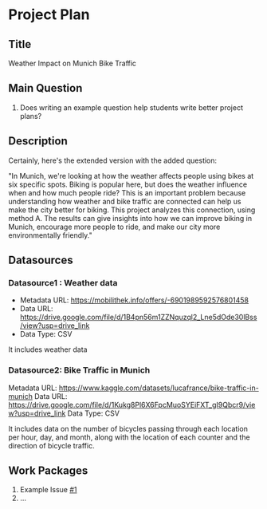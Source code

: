 # Project Plan

## Title
<!-- Give your project a short title. -->
Weather Impact on Munich Bike Traffic
## Main Question

<!-- Think about one main question you want to answer based on the data. -->
1. Does writing an example question help students write better project plans?

## Description

Certainly, here's the extended version with the added question:

"In Munich, we're looking at how the weather affects people using bikes at six specific spots. Biking is popular here, but does the weather influence when and how much people ride? This is an important problem because understanding how weather and bike traffic are connected can help us make the city better for biking. This project analyzes this connection, using method A. The results can give insights into how we can improve biking in Munich, encourage more people to ride, and make our city more environmentally friendly."


## Datasources

### Datasource1 : Weather data
* Metadata URL: https://mobilithek.info/offers/-6901989592576801458
* Data URL: https://drive.google.com/file/d/1B4pn56m1ZZNquzql2_Lne5dOde30lBss/view?usp=drive_link
* Data Type: CSV

It includes weather data

### Datasource2: Bike Traffic in Munich
Metadata URL: https://www.kaggle.com/datasets/lucafrance/bike-traffic-in-munich
Data URL: https://drive.google.com/file/d/1Kukg8Pl6X6FpcMuoSYEiFXT_gI9Qbcr9/view?usp=drive_link
Data Type: CSV

It includes data on the number of bicycles passing through each location per hour, day, and month, along with the location of each counter and the direction of bicycle traffic.




## Work Packages

<!-- List of work packages ordered sequentially, each pointing to an issue with more details. -->

1. Example Issue [#1][i1]
2. ...

[i1]: https://github.com/jvalue/made-template/issues/1
